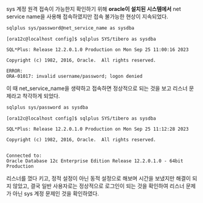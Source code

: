 sys 계정 원격 접속이 가능한지 확인하기 위해 **oracle이 설치된 시스템에서** net service name을 사용해 접속하였지만 접속 불가능한 현상이 지속되었다.

```bash
sqlplus sys/password@net_service_name as sysdba
```
```text
[ora12c@localhost config]$ sqlplus SYS/tibero as sysdba

SQL*Plus: Release 12.2.0.1.0 Production on Mon Sep 25 11:00:16 2023

Copyright (c) 1982, 2016, Oracle.  All rights reserved.

ERROR:
ORA-01017: invalid username/password; logon denied
```

이 때 net_service_name을 생략하고 접속하면 정상적으로 되는 것을 보고 리스너 문제라고 착각하게 되었다.
```bash
sqlplus sys/password as sysdba
```
```text
[ora12c@localhost config]$ sqlplus SYS/tibero as sysdba

SQL*Plus: Release 12.2.0.1.0 Production on Mon Sep 25 11:12:28 2023

Copyright (c) 1982, 2016, Oracle.  All rights reserved.


Connected to:
Oracle Database 12c Enterprise Edition Release 12.2.0.1.0 - 64bit Production
```

리스너를 껐다 키고, 정적 설정이 아닌 동적 설정으로 해보며 시간을 보냈지만 해결이 되지 않았고, 결국 일반 사용자로는 정상적으로 로그인이 되는 것을 확인하여 리스너 문제가 아닌 sys 계정 문제인 것을 확인하였다.

